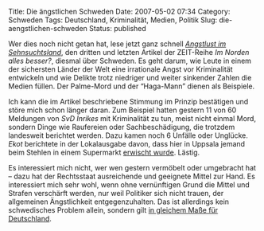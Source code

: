 Title: Die ängstlichen Schweden
Date: 2007-05-02 07:34
Category: Schweden
Tags: Deutschland, Kriminalität, Medien, Politik
Slug: die-aengstlichen-schweden
Status: published

Wer dies noch nicht getan hat, lese jetzt ganz schnell [*Angstlust im
Sehnsuchtsland*](http://www.zeit.de/2007/18/Schweden?page=all), den
dritten und letzten Artikel der ZEIT-Reihe *Im Norden alles besser?*,
diesmal über Schweden. Es geht darum, wie Leute in einem der sichersten
Länder der Welt eine irrationale Angst vor Kriminalität entwickeln und
wie Delikte trotz niedriger und weiter sinkender Zahlen die Medien
füllen. Der Palme-Mord und der “Haga-Mann” dienen als Beispiele.

Ich kann die im Artikel beschriebene Stimmung im Prinzip bestätigen und
störe mich schon länger daran. Zum Beispiel hatten gestern 11 von 60
Meldungen von *SvD Inrikes* mit Kriminalität zu tun, meist nicht einmal
Mord, sondern Dinge wie Raufereien oder Sachbeschädigung, die trotzdem
landesweit berichtet werden. Dazu kamen noch 6 Unfälle oder Unglücke.
*Ekot* berichtete in der Lokalausgabe davon, dass hier in Uppsala jemand
beim Stehlen in einem Supermarkt [erwischt
wurde](http://www.sr.se/cgi-bin/uppland/nyheter/artikel.asp?artikel=1341638).
Lästig.

Es interessiert mich nicht, wer wen gestern vermöbelt oder umgebracht
hat – dazu hat der Rechtsstaat ausreichende und geeignete Mittel zur
Hand. Es interessiert mich sehr wohl, wenn ohne vernünftigen Grund die
Mittel und Strafen verschärft werden, nur weil Politiker sich nicht
trauen, der allgemeinen Ängstlichkeit entgegenzuhalten. Das ist
allerdings kein schwedisches Problem allein, sondern gilt [in gleichem
Maße für
Deutschland](http://www.blogressiv.de/2006/05/15/kriminalstatistik-und-populismus/).

